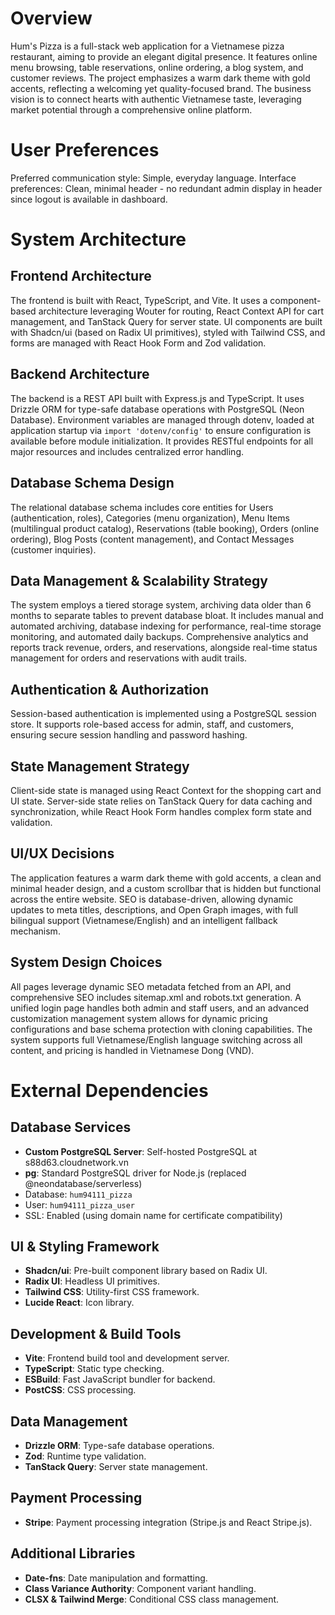 # Overview

Hum's Pizza is a full-stack web application for a Vietnamese pizza restaurant, aiming to provide an elegant digital presence. It features online menu browsing, table reservations, online ordering, a blog system, and customer reviews. The project emphasizes a warm dark theme with gold accents, reflecting a welcoming yet quality-focused brand. The business vision is to connect hearts with authentic Vietnamese taste, leveraging market potential through a comprehensive online platform.

# User Preferences

Preferred communication style: Simple, everyday language.
Interface preferences: Clean, minimal header - no redundant admin display in header since logout is available in dashboard.

# System Architecture

## Frontend Architecture
The frontend is built with React, TypeScript, and Vite. It uses a component-based architecture leveraging Wouter for routing, React Context API for cart management, and TanStack Query for server state. UI components are built with Shadcn/ui (based on Radix UI primitives), styled with Tailwind CSS, and forms are managed with React Hook Form and Zod validation.

## Backend Architecture
The backend is a REST API built with Express.js and TypeScript. It uses Drizzle ORM for type-safe database operations with PostgreSQL (Neon Database). Environment variables are managed through dotenv, loaded at application startup via `import 'dotenv/config'` to ensure configuration is available before module initialization. It provides RESTful endpoints for all major resources and includes centralized error handling.

## Database Schema Design
The relational database schema includes core entities for Users (authentication, roles), Categories (menu organization), Menu Items (multilingual product catalog), Reservations (table booking), Orders (online ordering), Blog Posts (content management), and Contact Messages (customer inquiries).

## Data Management & Scalability Strategy
The system employs a tiered storage system, archiving data older than 6 months to separate tables to prevent database bloat. It includes manual and automated archiving, database indexing for performance, real-time storage monitoring, and automated daily backups. Comprehensive analytics and reports track revenue, orders, and reservations, alongside real-time status management for orders and reservations with audit trails.

## Authentication & Authorization
Session-based authentication is implemented using a PostgreSQL session store. It supports role-based access for admin, staff, and customers, ensuring secure session handling and password hashing.

## State Management Strategy
Client-side state is managed using React Context for the shopping cart and UI state. Server-side state relies on TanStack Query for data caching and synchronization, while React Hook Form handles complex form state and validation.

## UI/UX Decisions
The application features a warm dark theme with gold accents, a clean and minimal header design, and a custom scrollbar that is hidden but functional across the entire website. SEO is database-driven, allowing dynamic updates to meta titles, descriptions, and Open Graph images, with full bilingual support (Vietnamese/English) and an intelligent fallback mechanism.

## System Design Choices
All pages leverage dynamic SEO metadata fetched from an API, and comprehensive SEO includes sitemap.xml and robots.txt generation. A unified login page handles both admin and staff users, and an advanced customization management system allows for dynamic pricing configurations and base schema protection with cloning capabilities. The system supports full Vietnamese/English language switching across all content, and pricing is handled in Vietnamese Dong (VND).

# External Dependencies

## Database Services
- **Custom PostgreSQL Server**: Self-hosted PostgreSQL at s88d63.cloudnetwork.vn
- **pg**: Standard PostgreSQL driver for Node.js (replaced @neondatabase/serverless)
- Database: `hum94111_pizza`
- User: `hum94111_pizza_user`
- SSL: Enabled (using domain name for certificate compatibility)

## UI & Styling Framework
- **Shadcn/ui**: Pre-built component library based on Radix UI.
- **Radix UI**: Headless UI primitives.
- **Tailwind CSS**: Utility-first CSS framework.
- **Lucide React**: Icon library.

## Development & Build Tools
- **Vite**: Frontend build tool and development server.
- **TypeScript**: Static type checking.
- **ESBuild**: Fast JavaScript bundler for backend.
- **PostCSS**: CSS processing.

## Data Management
- **Drizzle ORM**: Type-safe database operations.
- **Zod**: Runtime type validation.
- **TanStack Query**: Server state management.

## Payment Processing
- **Stripe**: Payment processing integration (Stripe.js and React Stripe.js).

## Additional Libraries
- **Date-fns**: Date manipulation and formatting.
- **Class Variance Authority**: Component variant handling.
- **CLSX & Tailwind Merge**: Conditional CSS class management.